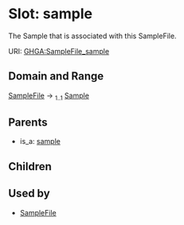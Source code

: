 
# Slot: sample


The Sample that is associated with this SampleFile.

URI: [GHGA:SampleFile_sample](https://w3id.org/GHGA/SampleFile_sample)


## Domain and Range

[SampleFile](SampleFile.md) &#8594;  <sub>1..1</sub> [Sample](Sample.md)

## Parents

 *  is_a: [sample](sample.md)

## Children


## Used by

 * [SampleFile](SampleFile.md)
